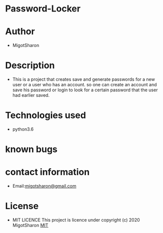 # Password-Locker

# Author

* MigotSharon

# Description

* This is a project that creates save and generate passwords for a new user or a user who has an account. so one can create an account and save his password or login to look for a certain password that the user had earlier saved.

# Technologies used
* python3.6

# known bugs

# contact information
* Email:migotsharon@gmail.com

# License
* MIT LICENCE</a>
This  project is licence under <a href="https://opensource.org/licenses/MIT"></a>
copyright (c) 2020 MigotSharon
[MIT](https://github.com/MigotSharon/password-locker/blob/master/LICENSE)

